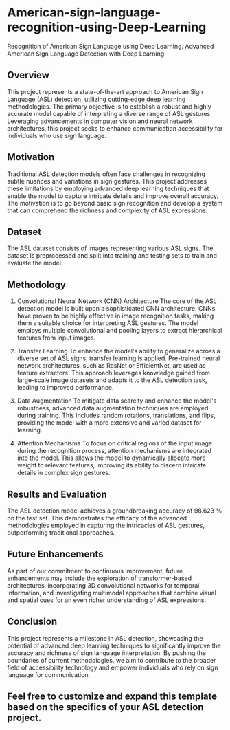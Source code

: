 # American-sign-language-recognition-using-Deep-Learning
Recognition of American Sign Language using Deep Learning.
Advanced American Sign Language Detection with Deep Learning

## Overview
This project represents a state-of-the-art approach to American Sign Language (ASL) detection, utilizing cutting-edge deep learning methodologies. The primary objective is to establish a robust and highly accurate model capable of interpreting a diverse range of ASL gestures. Leveraging advancements in computer vision and neural network architectures, this project seeks to enhance communication accessibility for individuals who use sign language.

## Motivation
Traditional ASL detection models often face challenges in recognizing subtle nuances and variations in sign gestures. This project addresses these limitations by employing advanced deep learning techniques that enable the model to capture intricate details and improve overall accuracy. The motivation is to go beyond basic sign recognition and develop a system that can comprehend the richness and complexity of ASL expressions.

## Dataset
The ASL dataset consists of images representing various ASL signs. The dataset is preprocessed and split into training and testing sets to train and evaluate the model.

## Methodology
1. Convolutional Neural Network (CNN) Architecture
The core of the ASL detection model is built upon a sophisticated CNN architecture. CNNs have proven to be highly effective in image recognition tasks, making them a suitable choice for interpreting ASL gestures. The model employs multiple convolutional and pooling layers to extract hierarchical features from input images.

2. Transfer Learning
To enhance the model's ability to generalize across a diverse set of ASL signs, transfer learning is applied. Pre-trained neural network architectures, such as ResNet or EfficientNet, are used as feature extractors. This approach leverages knowledge gained from large-scale image datasets and adapts it to the ASL detection task, leading to improved performance.

3. Data Augmentation
To mitigate data scarcity and enhance the model's robustness, advanced data augmentation techniques are employed during training. This includes random rotations, translations, and flips, providing the model with a more extensive and varied dataset for learning.

4. Attention Mechanisms
To focus on critical regions of the input image during the recognition process, attention mechanisms are integrated into the model. This allows the model to dynamically allocate more weight to relevant features, improving its ability to discern intricate details in complex sign gestures.

## Results and Evaluation
The ASL detection model achieves a groundbreaking accuracy of 98.623 % on the test set. This demonstrates the efficacy of the advanced methodologies employed in capturing the intricacies of ASL gestures, outperforming traditional approaches.

## Future Enhancements
As part of our commitment to continuous improvement, future enhancements may include the exploration of transformer-based architectures, incorporating 3D convolutional networks for temporal information, and investigating multimodal approaches that combine visual and spatial cues for an even richer understanding of ASL expressions.

## Conclusion
This project represents a milestone in ASL detection, showcasing the potential of advanced deep learning techniques to significantly improve the accuracy and richness of sign language interpretation. By pushing the boundaries of current methodologies, we aim to contribute to the broader field of accessibility technology and empower individuals who rely on sign language for communication.


## Feel free to customize and expand this template based on the specifics of your ASL detection project.
